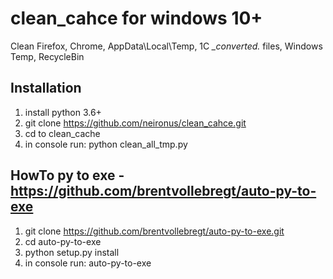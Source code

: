# clean_cahce for windows 10+
Clean Firefox, Chrome, AppData\Local\Temp, 1C *_converted.* files, Windows Temp, RecycleBin
## Installation
1. install python 3.6+
2. git clone https://github.com/neironus/clean_cahce.git
3. cd to clean_cache
4. in console run: python clean_all_tmp.py

## HowTo py to exe - https://github.com/brentvollebregt/auto-py-to-exe
1. git clone https://github.com/brentvollebregt/auto-py-to-exe.git
2. cd auto-py-to-exe
3. python setup.py install
4. in console run: auto-py-to-exe
